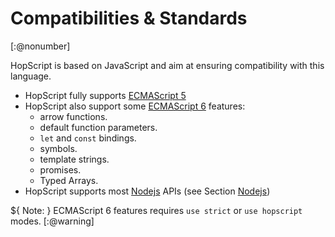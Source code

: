 Compatibilities & Standards
===========================
[:@nonumber]

HopScript is based on JavaScript and aim at ensuring compatibility
with this language.

  * HopScript fully supports [ECMAScript 5][es5]
  * HopScript also support some [ECMAScript 6][es6] features:
    * arrow functions.
    * default function parameters.
    * `let` and `const` bindings.
    * symbols.
    * template strings.
    * promises.
    * Typed Arrays.
  * HopScript supports most [Nodejs][nodejs] APIs (see Section
  [Nodejs](nodejs.html))
    
${ <span class="label label-warning">Note:</span> }
 ECMAScript 6 features requires `use strict` or `use hopscript` modes.
[:@warning]

[es5]: http://www.ecma-international.org/ecma-262/5.1
[es6]: http://www.ecma-international.org/ecma-262/6.0
[nodejs]: https://nodejs.org/api

